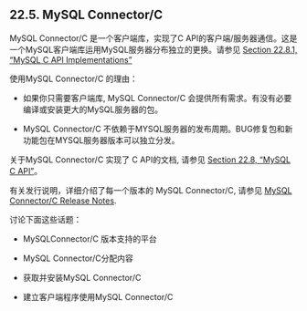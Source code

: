 ## 22.5. MySQL Connector/C
MySQL Connector/C 是一个客户端库，实现了C API的客户端/服务器通信。这是一个MySQL客户端库运用MySQL服务器分布独立的更换。请参见 [Section 22.8.1, “MySQL C API Implementations”](http://dev.mysql.com/doc/refman/5.6/en/c-api-implementations.html)

使用MySQL Connector/C 的理由：

 
   * 如果你只需要客户端库, MySQL Connector/C 会提供所有需求。有没有必要编译或安装更大的MySQL服务器的包。
   
   * MySQL Connector/C 不依赖于MYSQL服务器的发布周期。BUG修复包和新功能包在MYSQL服务器版本可以独立分发。 
 
关于MySQL Connector/C 实现了 C API的文档, 请参见 [Section 22.8, “MySQL C API”](http://dev.mysql.com/doc/refman/5.6/en/c-api.html)。

有关发行说明，详细介绍了每一个版本的 MySQL Connector/C, 请参见 [MySQL Connector/C Release Notes](http://dev.mysql.com/doc/relnotes/connector-c/en/). 

讨论下面这些话题：

 * MySQLConnector/C 版本支持的平台
 
 * MySQL Connector/C分配内容
 
 * 获取并安装MySQL Connector/C
 
 * 建立客户端程序使用MySQL Connector/C

